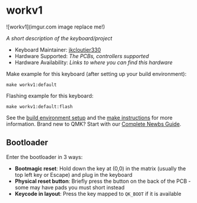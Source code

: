 # workv1

![workv1](imgur.com image replace me!)

*A short description of the keyboard/project*

* Keyboard Maintainer: [jkcloutier330](https://github.com/jkcloutier330)
* Hardware Supported: *The PCBs, controllers supported*
* Hardware Availability: *Links to where you can find this hardware*

Make example for this keyboard (after setting up your build environment):

    make workv1:default

Flashing example for this keyboard:

    make workv1:default:flash

See the [build environment setup](https://docs.qmk.fm/#/getting_started_build_tools) and the [make instructions](https://docs.qmk.fm/#/getting_started_make_guide) for more information. Brand new to QMK? Start with our [Complete Newbs Guide](https://docs.qmk.fm/#/newbs).

## Bootloader

Enter the bootloader in 3 ways:

* **Bootmagic reset**: Hold down the key at (0,0) in the matrix (usually the top left key or Escape) and plug in the keyboard
* **Physical reset button**: Briefly press the button on the back of the PCB - some may have pads you must short instead
* **Keycode in layout**: Press the key mapped to `QK_BOOT` if it is available
